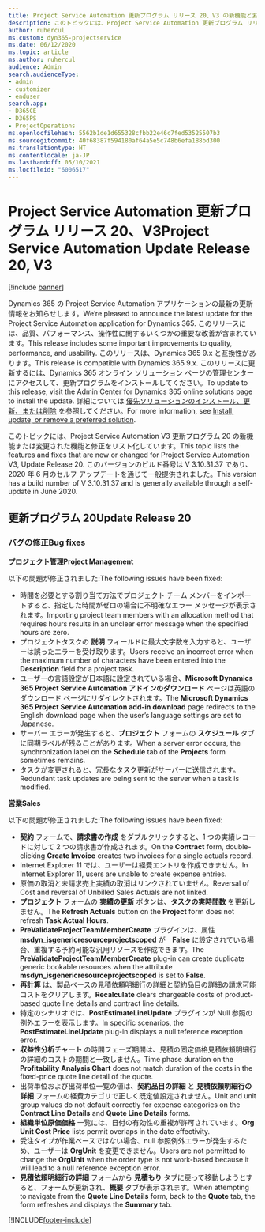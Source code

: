```yaml
---
title: Project Service Automation 更新プログラム リリース 20、V3 の新機能と変更点
description: このトピックには、Project Service Automation 更新プログラム リリース 20、V3 で利用可能な機能と修正をリスト化しています
author: ruhercul
ms.custom: dyn365-projectservice
ms.date: 06/12/2020
ms.topic: article
ms.author: ruhercul
audience: Admin
search.audienceType:
- admin
- customizer
- enduser
search.app:
- D365CE
- D365PS
- ProjectOperations
ms.openlocfilehash: 5562b1de1d655328cfbb22e46c7fed53525507b3
ms.sourcegitcommit: 40f68387f594180af64a5e5c748b6efa188bd300
ms.translationtype: HT
ms.contentlocale: ja-JP
ms.lasthandoff: 05/10/2021
ms.locfileid: "6006517"
---
```

# <a name="project-service-automation-update-release-20-v3"></a><span data-ttu-id="604fc-103">Project Service Automation 更新プログラム リリース 20、V3</span><span class="sxs-lookup"><span data-stu-id="604fc-103">Project Service Automation Update Release 20, V3</span></span>

[!include [banner](../includes/psa-now-project-operations.md)]

<span data-ttu-id="604fc-104">Dynamics 365 の Project Service Automation アプリケーションの最新の更新情報をお知らせします。</span><span class="sxs-lookup"><span data-stu-id="604fc-104">We’re pleased to announce the latest update for the Project Service Automation application for Dynamics 365.</span></span> <span data-ttu-id="604fc-105">このリリースには、品質、パフォーマンス、操作性に関するいくつかの重要な改善が含まれています。</span><span class="sxs-lookup"><span data-stu-id="604fc-105">This release includes some important improvements to quality, performance, and usability.</span></span> <span data-ttu-id="604fc-106">このリリースは、Dynamics 365 9.x と互換性があります。</span><span class="sxs-lookup"><span data-stu-id="604fc-106">This release is compatible with Dynamics 365 9.x.</span></span> <span data-ttu-id="604fc-107">このリリースに更新するには、Dynamics 365 オンライン ソリューション ページの管理センターにアクセスして、更新プログラムをインストールしてください。</span><span class="sxs-lookup"><span data-stu-id="604fc-107">To update to this release, visit the Admin Center for Dynamics 365 online solutions page to install the update.</span></span> <span data-ttu-id="604fc-108">詳細については [優先ソリューションのインストール、更新、または削除](/power-platform/admin/install-remove-preferred-solution) を参照してください。</span><span class="sxs-lookup"><span data-stu-id="604fc-108">For more information, see [Install, update, or remove a preferred solution](/power-platform/admin/install-remove-preferred-solution).</span></span>

<span data-ttu-id="604fc-109">このトピックには、Project Service Automation V3 更新プログラム 20 の新機能または変更された機能と修正をリスト化しています。</span><span class="sxs-lookup"><span data-stu-id="604fc-109">This topic lists the features and fixes that are new or changed for Project Service Automation V3, Update Release 20.</span></span> <span data-ttu-id="604fc-110">このバージョンのビルド番号は V 3.10.31.37 であり、2020 年 6 月のセルフ アップデートを通じて一般提供されました。</span><span class="sxs-lookup"><span data-stu-id="604fc-110">This version has a build number of V 3.10.31.37 and is generally available through a self-update in June 2020.</span></span>

## <a name="update-release-20"></a><span data-ttu-id="604fc-111">更新プログラム 20</span><span class="sxs-lookup"><span data-stu-id="604fc-111">Update Release 20</span></span>

### <a name="bug-fixes"></a><span data-ttu-id="604fc-112">バグの修正</span><span class="sxs-lookup"><span data-stu-id="604fc-112">Bug fixes</span></span>

<span data-ttu-id="604fc-113">**プロジェクト管理**</span><span class="sxs-lookup"><span data-stu-id="604fc-113">**Project Management**</span></span>

<span data-ttu-id="604fc-114">以下の問題が修正されました:</span><span class="sxs-lookup"><span data-stu-id="604fc-114">The following issues have been fixed:</span></span>

- <span data-ttu-id="604fc-115">時間を必要とする割り当て方法でプロジェクト チーム メンバーをインポートすると、指定した時間がゼロの場合に不明確なエラー メッセージが表示されます。</span><span class="sxs-lookup"><span data-stu-id="604fc-115">Importing project team members with an allocation method that requires hours results in an unclear error message when the specified hours are zero.</span></span>
- <span data-ttu-id="604fc-116">プロジェクトタスクの **説明** フィールドに最大文字数を入力すると、ユーザーは誤ったエラーを受け取ります。</span><span class="sxs-lookup"><span data-stu-id="604fc-116">Users receive an incorrect error when the maximum number of characters have been entered into the **Description** field for a project task.</span></span>
- <span data-ttu-id="604fc-117">ユーザーの言語設定が日本語に設定されている場合、**Microsoft Dynamics 365 Project Service Automation アドインのダウンロード** ページは英語のダウンロード ページにリダイレクトされます。</span><span class="sxs-lookup"><span data-stu-id="604fc-117">The **Microsoft Dynamics 365 Project Service Automation add-in download** page redirects to the English download page when the user’s language settings are set to Japanese.</span></span>
- <span data-ttu-id="604fc-118">サーバー エラーが発生すると、**プロジェクト** フォームの **スケジュール** タブに同期ラベルが残ることがあります。</span><span class="sxs-lookup"><span data-stu-id="604fc-118">When a server error occurs, the synchronization label on the **Schedule** tab of the **Projects** form sometimes remains.</span></span>
- <span data-ttu-id="604fc-119">タスクが変更されると、冗長なタスク更新がサーバーに送信されます。</span><span class="sxs-lookup"><span data-stu-id="604fc-119">Redundant task updates are being sent to the server when a task is modified.</span></span>

<span data-ttu-id="604fc-120">**営業**</span><span class="sxs-lookup"><span data-stu-id="604fc-120">**Sales**</span></span>

<span data-ttu-id="604fc-121">以下の問題が修正されました:</span><span class="sxs-lookup"><span data-stu-id="604fc-121">The following issues have been fixed:</span></span>

- <span data-ttu-id="604fc-122">**契約** フォームで、**請求書の作成** をダブルクリックすると、1 つの実績レコードに対して 2 つの請求書が作成されます。</span><span class="sxs-lookup"><span data-stu-id="604fc-122">On the **Contract** form, double-clicking **Create Invoice** creates two invoices for a single actuals record.</span></span>
- <span data-ttu-id="604fc-123">Internet Explorer 11 では、ユーザーは経費エントリを作成できません。</span><span class="sxs-lookup"><span data-stu-id="604fc-123">In Internet Explorer 11, users are unable to create expense entries.</span></span>
- <span data-ttu-id="604fc-124">原価の取消と未請求売上実績の取消はリンクされていません。</span><span class="sxs-lookup"><span data-stu-id="604fc-124">Reversal of Cost and reversal of Unbilled Sales Actuals are not linked.</span></span>
- <span data-ttu-id="604fc-125">**プロジェクト** フォームの **実績の更新** ボタンは、**タスクの実時間数** を更新しません。</span><span class="sxs-lookup"><span data-stu-id="604fc-125">The **Refresh Actuals** button on the **Project** form does not refresh **Task Actual Hours**.</span></span>
- <span data-ttu-id="604fc-126">**PreValidateProjectTeamMemberCreate** プラグインは、属性 **msdyn_isgenericresourceprojectscoped** が　**False** に設定されている場合、重複する予約可能な汎用リソースを作成できます。</span><span class="sxs-lookup"><span data-stu-id="604fc-126">The **PreValidateProjectTeamMemberCreate** plug-in can create duplicate generic bookable resources when the attribute **msdyn_isgenericresourceprojectscoped** is set to **False**.</span></span>
- <span data-ttu-id="604fc-127">**再計算** は、製品ベースの見積依頼明細行の詳細と契約品目の詳細の請求可能コストをクリアします。</span><span class="sxs-lookup"><span data-stu-id="604fc-127">**Recalculate** clears chargeable costs of product-based quote line details and contract line details.</span></span>
- <span data-ttu-id="604fc-128">特定のシナリオでは、**PostEstimateLineUpdate** プラグインが Null 参照の例外エラーを表示します。</span><span class="sxs-lookup"><span data-stu-id="604fc-128">In specific scenarios, the **PostEstimateLineUpdate** plug-in displays a null teference exception error.</span></span>
- <span data-ttu-id="604fc-129">**収益性分析チャート** の時間フェーズ期間は、見積の固定価格見積依頼明細行の詳細のコストの期間と一致しません。</span><span class="sxs-lookup"><span data-stu-id="604fc-129">Time phase duration on the **Profitability Analysis Chart** does not match duration of the costs in the fixed-price quote line detail of the quote.</span></span>
- <span data-ttu-id="604fc-130">出荷単位および出荷単位一覧の値は、**契約品目の詳細** と **見積依頼明細行の詳細** フォームの経費カテゴリで正しく既定値設定されません。</span><span class="sxs-lookup"><span data-stu-id="604fc-130">Unit and unit group values do not default correctly for expense categories on the **Contract Line Details** and **Quote Line Details** forms.</span></span>
- <span data-ttu-id="604fc-131">**組織単位原価価格** 一覧には、日付の有効性の重複が許可されています。</span><span class="sxs-lookup"><span data-stu-id="604fc-131">**Org Unit Cost Price** lists permit overlaps in the date effectivity.</span></span>
- <span data-ttu-id="604fc-132">受注タイプが作業ベースではない場合、null 参照例外エラーが発生するため、ユーザーは **OrgUnit** を変更できません。</span><span class="sxs-lookup"><span data-stu-id="604fc-132">Users are not permitted to change the **OrgUnit** when the order type is not work-based because it will lead to a null reference exception error.</span></span>
- <span data-ttu-id="604fc-133">**見積依頼明細行の詳細** フォームから **見積もり** タブに戻って移動しようとすると、フォームが更新され、**概要** タブが表示されます。</span><span class="sxs-lookup"><span data-stu-id="604fc-133">When attempting to navigate from the **Quote Line Details** form, back to the **Quote** tab, the form refreshes and displays the **Summary** tab.</span></span>


[!INCLUDE[footer-include](../includes/footer-banner.md)]
